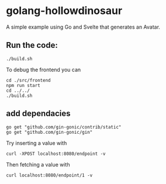 # golang-hollowdinosaur

A simple example using Go and Svelte that generates an Avatar.

## Run the code:

```
./build.sh
```

To debug the frontend you can 
```
cd ./src/frontend
npm run start
cd ../../
./build.sh
```

## add dependacies

```
go get "github.com/gin-gonic/contrib/static"
go get "github.com/gin-gonic/gin"
```

Try inserting a value with
```
curl -XPOST localhost:8080/endpoint -v
```
Then fetching a value with
```
curl localhost:8080/endpoint/1 -v
```
